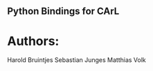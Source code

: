 Python Bindings for CArL
-----------------------------




# Authors:

Harold Bruintjes
Sebastian Junges
Matthias Volk

